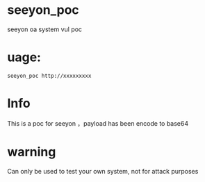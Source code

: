 # seeyon_poc

seeyon oa system vul poc

# uage:
```
seeyon_poc http://xxxxxxxxx
```
# Info

This is a poc for seeyon ，payload has been encode to base64

# warning

Can only be used to test your own system, not for attack purposes



